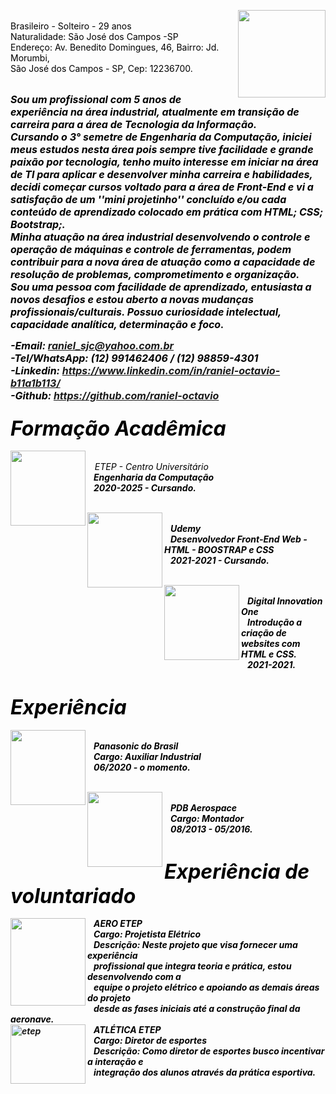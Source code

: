 
<p>
<img  width="140" height="140" align="right" src="https://user-images.githubusercontent.com/83791169/125021407-f0fc3c80-e050-11eb-99ad-234d450ca49e.png"><br/>
<font COLOR="#000000">Brasileiro - Solteiro - 29 anos<br/> 
Naturalidade: São José dos Campos -SP<br/>
Endereço: Av. Benedito Domingues, 46,
Bairro: Jd. Morumbi,<br/>São José dos Campos - SP, Cep: 12236700.</font><br/><br/>
</p>

<i><b><font COLOR="#000000" size="3">Sou um profissional com 5 anos de experiência na área industrial, atualmente em transição de carreira para a área de Tecnologia da Informação.<br/>
Cursando o 3° semetre de Engenharia da Computação, iniciei meus estudos nesta área pois sempre tive facilidade e grande paixão por tecnologia, tenho muito interesse em iniciar na área de TI para aplicar e desenvolver minha carreira e habilidades, decidi começar cursos voltado para a área de Front-End e vi a satisfação de um ''mini projetinho'' concluído e/ou cada conteúdo de aprendizado colocado em prática com HTML; CSS; Bootstrap;.
<br/>
Minha atuação na área industrial desenvolvendo o controle e operação de máquinas e controle de ferramentas, podem contribuir para a nova área de atuação como a capacidade de resolução de problemas, comprometimento e organização.<br/>
Sou uma pessoa com facilidade de aprendizado, entusiasta a novos desafios e estou aberto a novas mudanças profissionais/culturais.
Possuo curiosidade intelectual, capacidade analítica, determinação e foco.</font><br/><i/></b>

<b><font COLOR="#000000" size="3">-Email: raniel_sjc@yahoo.com.br<br/>
-Tel/WhatsApp: (12) 991462406 / (12) 98859-4301<br/>
-Linkedin: https://www.linkedin.com/in/raniel-octavio-b11a1b113/<br/>
-Github: https://github.com/raniel-octavio</font><br/></b>

### <b><font COLOR="#000000" size="6">Formação Acadêmica</font><br/></b>
  
<img align="left" width="120" height="120" src="https://user-images.githubusercontent.com/83791169/125009152-58f35880-e03a-11eb-8167-9caf93779f0f.jpg"><br/>
&nbsp;&nbsp;&nbsp;<font COLOR="#000000">ETEP - Centro Universitário<br/><b/>
&nbsp;&nbsp;&nbsp;Engenharia da Computação<br/>
&nbsp;&nbsp;&nbsp;2020-2025 - Cursando. </font><br/><br/>

<img align="left" width="120" height="120" src="https://user-images.githubusercontent.com/83791169/125009198-6a3c6500-e03a-11eb-91e9-84750606b443.jpg"><br/>
&nbsp;&nbsp;&nbsp;<font COLOR="#000000">Udemy<br/><b/>
&nbsp;&nbsp;&nbsp;Desenvolvedor Front-End Web - HTML - BOOSTRAP e CSS<br/>
&nbsp;&nbsp;&nbsp;2021-2021 - Cursando. </font><br/><br/>

<img align="left" width="120" height="120" src="https://user-images.githubusercontent.com/83791169/125010374-c2746680-e03c-11eb-96e6-763a18ebdeed.png"><br/>
&nbsp;&nbsp;&nbsp;<font COLOR="#000000">Digital Innovation One <br/>
&nbsp;&nbsp;&nbsp;Introdução a criação de websites com HTML e CSS.<br/>
&nbsp;&nbsp;&nbsp;2021-2021.</font><br/><br/>

### <b><font COLOR="#000000" size="6">Experiência</font><br/></b>

<img align="left" width="120" height="120" src="https://user-images.githubusercontent.com/83791169/125018580-c78ce200-e04b-11eb-82f0-2c6af0975944.gif"><br/>
&nbsp;&nbsp;&nbsp;<font COLOR="#000000">Panasonic do Brasil<br/>
&nbsp;&nbsp;&nbsp;Cargo: Auxiliar Industrial<br/>
&nbsp;&nbsp;&nbsp;06/2020 - o momento.</font><br/><br/>

<img align="left" width="120" height="120" src="https://user-images.githubusercontent.com/83791169/125018001-9b249600-e04a-11eb-92a7-51e86dc8f160.png"><br/>
&nbsp;&nbsp;&nbsp;<font COLOR="#000000">PDB Aerospace<br/>
&nbsp;&nbsp;&nbsp;Cargo: Montador<br/>
&nbsp;&nbsp;&nbsp;08/2013 - 05/2016.</font><br/><br/>
  
### <b><font COLOR="#000000" size="6">Experiência de voluntariado</font><br/></b>
  
<img align="left" width="120" height="140" src="https://user-images.githubusercontent.com/83791169/125018376-5a794c80-e04b-11eb-8c16-1bc45a3ae15e.jpg">
&nbsp;&nbsp;&nbsp;<font COLOR="#000000">AERO ETEP<br/>
&nbsp;&nbsp;&nbsp;Cargo: Projetista Elétrico<br/>
&nbsp;&nbsp;&nbsp;Descrição: Neste projeto que visa fornecer uma experiência<br/>&nbsp;&nbsp;&nbsp;profissional que integra teoria e prática, estou desenvolvendo com a<br/>&nbsp;&nbsp;&nbsp;equipe o projeto elétrico e apoiando as demais áreas do projeto<br/>&nbsp;&nbsp;&nbsp;desde as fases iniciais até a construção final da aeronave.</font><br/>

<img align="left" alt=etep width="120" height="95" src="https://user-images.githubusercontent.com/83791169/125019614-ba70f280-e04d-11eb-8bab-96f686d33aee.jpg">
&nbsp;&nbsp;&nbsp;<font COLOR="#000000">ATLÉTICA ETEP<br/>
&nbsp;&nbsp;&nbsp;Cargo: Diretor de esportes<br/>
&nbsp;&nbsp;&nbsp;Descrição: Como diretor de esportes busco incentivar a interação e<br/>&nbsp;&nbsp;&nbsp;integração dos alunos através da prática esportiva.</font>
